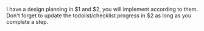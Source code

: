 I have a design planning in $1 and $2, you will implement according to them.
Don't forget to update the todolist/checklist progress in $2 as long as you complete a step.
